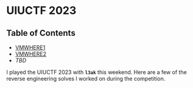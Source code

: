 # UIUCTF 2023


## **Table of Contents**
- [VMWHERE1](vmwhere1/README.md)
- [VMWHERE2](vmwhere2/README.md)
- *TBD*

I played the UIUCTF 2023 with **`l3ak`** this weekend. Here are a few of the reverse engineering solves I worked on during the competition.

